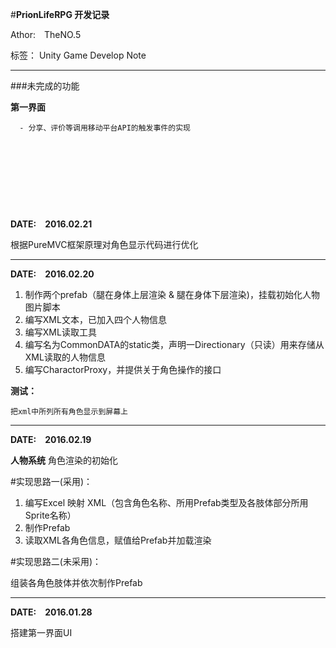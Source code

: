 ﻿#**PrionLifeRPG 开发记录**


Athor:&#8195;TheNO.5

标签： Unity Game Develop Note

----------
###未完成的功能

**第一界面**

	  - 分享、评价等调用移动平台API的触发事件的实现
	 
 
 &#8195;
 
 &#8195;
 
 &#8195;
 
 &#8195;
  

 **DATE:&#8195;2016.02.21**
 
 根据PureMVC框架原理对角色显示代码进行优化
 
 ----------
**DATE:&#8195;2016.02.20**


1. 制作两个prefab（腿在身体上层渲染 & 腿在身体下层渲染)，挂载初始化人物图片脚本
2. 编写XML文本，已加入四个人物信息
3. 编写XML读取工具
4. 编写名为CommonDATA的static类，声明一Directionary（只读）用来存储从XML读取的人物信息
5. 编写CharactorProxy，并提供关于角色操作的接口

**测试：**

	把xml中所列所有角色显示到屏幕上 
	
	
----------
**DATE:&#8195;2016.02.19**

**人物系统** 角色渲染的初始化

#实现思路一(采用)：

1. 编写Excel 映射 XML（包含角色名称、所用Prefab类型及各肢体部分所用Sprite名称）
2. 制作Prefab
3. 读取XML各角色信息，赋值给Prefab并加载渲染

#实现思路二(未采用)：

组装各角色肢体并依次制作Prefab

----------

**DATE:&#8195;2016.01.28**

搭建第一界面UI




 
